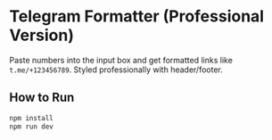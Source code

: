 # Telegram Formatter (Professional Version)

Paste numbers into the input box and get formatted links like `t.me/+123456789`. Styled professionally with header/footer.

## How to Run

```bash
npm install
npm run dev
```